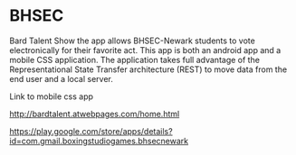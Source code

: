 # BHSEC
Bard Talent Show the app allows BHSEC-Newark students to vote electronically for their favorite act. This app is both an android app and a mobile CSS application. The application takes full advantage of the Representational State Transfer architecture (REST) to move data from the end user and a local server.

Link to mobile css app 

http://bardtalent.atwebpages.com/home.html

https://play.google.com/store/apps/details?id=com.gmail.boxingstudiogames.bhsecnewark
